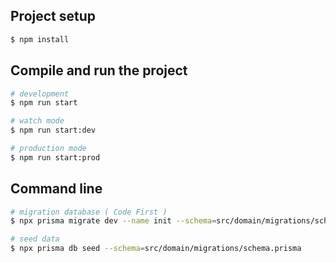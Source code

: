 ## Project setup

```bash
$ npm install
```

## Compile and run the project

```bash
# development
$ npm run start

# watch mode
$ npm run start:dev

# production mode
$ npm run start:prod
```

## Command line

```bash
# migration database ( Code First )
$ npx prisma migrate dev --name init --schema=src/domain/migrations/schema.prisma

# seed data
$ npx prisma db seed --schema=src/domain/migrations/schema.prisma
```
